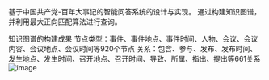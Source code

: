 基于中国共产党-百年大事记的智能问答系统的设计与实现。
通过构建知识图谱，并利用最大正向匹配算法进行查询。

知识图谱的构建成果
节点类型：事件、事件地点、事件时间、人物、会议、会议内容、会议地点、会议时间等920个节点
关系：包含、参与、发布、发布时间、发生地点、发生时间、召开地点、召开时间、导致、所属、指出、提出等661关系
![image](https://github.com/user-attachments/assets/4b0657ce-269a-480b-932a-b6797dfa3bbd)
